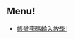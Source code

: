 ## Menu!
* [帳號密碼輸入教學!](https://github.com/alwayskangel/always/tree/master/%E5%B8%B3%E8%99%9F%E5%AF%86%E7%A2%BC%E8%BC%B8%E5%85%A5%E6%95%99%E5%AD%B8%EF%BC%81)
